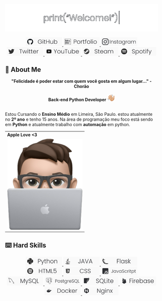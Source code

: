 <div align="center">
  <a href="https://github.com/mKsDEV08">
    <img src="https://raw.githubusercontent.com/mKsDEV08/mKsDEV08/master/welcome.gif" width="720">
  </a>
</div>
<br>
<div align="center">
  <a href="https://github.com/mKsDEV08/" target="_blank">
    <img src="https://raw.githubusercontent.com/mKsDEV08/mKsDEV08/master/github-badge.png" width="120" target="_blank">
  </a>
  <a href="https://mksdev08.github.io/" target="_blank">
    <img src="https://raw.githubusercontent.com/mKsDEV08/mKsDEV08/master/portfolio-badge.png" width="120" target="_blank">
  </a>
  <a href="https://www.instagram.com/sk.marcao/" target="_blank">
    <img src="https://raw.githubusercontent.com/mKsDEV08/mKsDEV08/master/instagram-badge.png" width="120" target="_blank">
  </a>
  <br>
  <a href="https://twitter.com/mKs_marcao" target="_blank">
    <img src="https://raw.githubusercontent.com/mKsDEV08/mKsDEV08/master/twitter-badge.png" width="120" target="_blank">
  </a>
  <a href="https://www.youtube.com/@mksfuture" target="_blank">
    <img src="https://raw.githubusercontent.com/mKsDEV08/mKsDEV08/master/youtube-badge.png" width="120" target="_blank">
  </a>
  <a href="https://steamcommunity.com/profiles/76561198983224433/" target="_blank">
    <img src="https://raw.githubusercontent.com/mKsDEV08/mKsDEV08/master/steam-badge.png" width="120" target="_blank">
  </a>
  <a href="https://open.spotify.com/user/31ivoscfl6xnpqd24ybzzq6letdu" target="_blank">
    <img src="https://raw.githubusercontent.com/mKsDEV08/mKsDEV08/master/spotify-badge.png" width="120" target="_blank">
  </a>
</div>

## 📄 About Me
<div align='center'>
  <b>"Felicidade é poder estar com quem você gosta em algum lugar..." - Chorão</b>
</div><br>
<div align='center'>
  <b>Back-end Python Developer</b>
  <a target="_blank">
    <img src="https://raw.githubusercontent.com/mKsDEV08/mKsDEV08/master/waving.png" width="24" target="_blank">
  </a>
</div><br>

Estou Cursando o <b>Ensino Médio</b> em Limeira, São Paulo. estou atualmente no <b>2º ano</b> e tenho 15 anos. Na área de programação meu foco está sendo em <b>Python</b> e atualmente trabalho com <b>automação</b> em python.

<div align="center">
  <table>
    <tr>
      <td>
        <b>Apple Love <3</b>
      </td>
    </tr>
    <tr>
      <td>
        <img src="https://raw.githubusercontent.com/mKsDEV08/mKsDEV08/master/me-emoji.png" width="248px" height="300px">
      </td>
    </tr>
  </table>
</div>

## ⌨️ Hard Skills

<div align="center">
  <a href="https://pyhon.org" target="_blank">
    <img src="https://raw.githubusercontent.com/mKsDEV08/mKsDEV08/master/python-badge.png" width="120" target="_blank">
  </a>
  <a href="https://www.java.com/pt-BR/" target="_blank">
    <img src="https://raw.githubusercontent.com/mKsDEV08/mKsDEV08/master/java-badge.png" width="120" target="_blank">
  </a>
  <a href="https://flask.palletsprojects.com/en/3.0.x/" target="_blank">
    <img src="https://raw.githubusercontent.com/mKsDEV08/mKsDEV08/master/flask-badge.png" width="120" target="_blank">
  </a>
  <br>
  <a href="https://developer.mozilla.org/pt-BR/docs/Web/HTML" target="_blank">
    <img src="https://raw.githubusercontent.com/mKsDEV08/mKsDEV08/master/html-badge.png" width="120" target="_blank">
  </a>
  <a href="https://developer.mozilla.org/pt-BR/docs/Web/CSS" target="_blank">
    <img src="https://raw.githubusercontent.com/mKsDEV08/mKsDEV08/master/css-badge.png" width="120" target="_blank">
  </a>
  <a href="https://developer.mozilla.org/pt-BR/docs/Web/JavaScript" target="_blank">
    <img src="https://raw.githubusercontent.com/mKsDEV08/mKsDEV08/master/javascript-badge.png" width="120" target="_blank">
  </a>
  <br>
  <a href="https://www.mysql.com/" target="_blank">
    <img src="https://raw.githubusercontent.com/mKsDEV08/mKsDEV08/master/mysql-badge.png" width="120" target="_blank">
  </a>
  <a href="https://www.postgresql.org/" target="_blank">
    <img src="https://raw.githubusercontent.com/mKsDEV08/mKsDEV08/master/postgresql-badge.png" width="120" target="_blank">
  </a>
  <a href="https://www.sqlite.org/index.html" target="_blank">
    <img src="https://raw.githubusercontent.com/mKsDEV08/mKsDEV08/master/sqlite-badge.png" width="120" target="_blank">
  </a>
  <a href="https://firebase.google.com/" target="_blank">
    <img src="https://raw.githubusercontent.com/mKsDEV08/mKsDEV08/master/firebase-badge.png" width="120" target="_blank">
  </a>
  <br>
  <a href="https://www.docker.com/" target="_blank">
    <img src="https://raw.githubusercontent.com/mKsDEV08/mKsDEV08/master/docker-badge.png" width="120" target="_blank">
  </a>
  <a href="https://www.nginx.com/" target="_blank">
    <img src="https://raw.githubusercontent.com/mKsDEV08/mKsDEV08/master/nginx-badge.png" width="120" target="_blank">
  </a>
</div>
<br>
